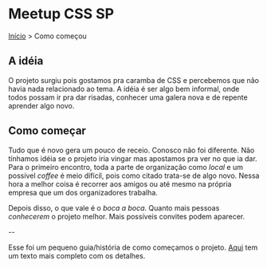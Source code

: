 Meetup CSS SP
======

[Início](../README.md) > Como começou

## A idéia

O projeto surgiu pois gostamos pra caramba de CSS e percebemos que não havia nada relacionado ao tema. A idéia é ser algo bem informal, onde todos possam ir pra dar risadas, conhecer uma galera nova e de repente aprender algo novo.

## Como começar

Tudo que é novo gera um pouco de receio. Conosco não foi diferente. Não tínhamos idéia se o projeto iria vingar mas apostamos pra ver no que ia dar. Para o primeiro encontro, toda a parte de organização como *local* e um possível *coffee* é meio difícil, pois como citado trata-se de algo novo. Nessa hora a melhor coisa é recorrer aos amigos ou até mesmo na própria empresa que um dos organizadores trabalha.

Depois disso, o que vale é o *boca a boca*. Quanto mais pessoas *conhecerem* o projeto melhor. Mais possíveis convites podem aparecer.

--

Esse foi um pequeno guia/história de como começamos o projeto. [Aqui](http://www.raphaelfabeni.com.br/nascimento-meetup-css/) tem um texto mais completo com os detalhes.
